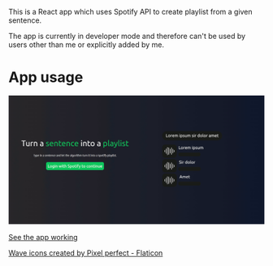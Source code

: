 This is a React app which uses Spotify API to create playlist from a given sentence.

The app is currently in developer mode and therefore can't be used by users other than me or explicitly added by me.

# App usage

![](https://github.com/avgmathenjoyer/wordlist/blob/main/animation.gif)

<a href="https://transcendent-starlight-d45333.netlify.app/">See the app working</a>

<a href="https://www.flaticon.com/free-icons/wave" title="wave icons">Wave icons created by Pixel perfect - Flaticon</a>

